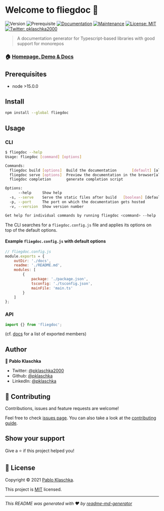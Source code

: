 # Welcome to fliegdoc 👋

![Version](https://img.shields.io/npm/v/fliegdoc)
![Prerequisite](https://img.shields.io/badge/node-%3E15.0.0-blue.svg)
[![Documentation](https://img.shields.io/badge/documentation-yes-brightgreen.svg)](https://fliegwerk.github.io/fliegdoc)
[![Maintenance](https://img.shields.io/badge/Maintained%3F-yes-green.svg)](https://github.com/fliegwerk/fliegdoc/graphs/commit-activity)
[![License: MIT](https://img.shields.io/github/license/pklaschka/fliegdoc)](https://github.com/fliegwerk/fliegdoc/blob/master/LICENSE)
[![Twitter: pklaschka2000](https://img.shields.io/twitter/follow/pklaschka2000.svg?style=social)](https://twitter.com/pklaschka2000)

> A documentation generator for Typescript-based libraries with good support for monorepos

### 🏠 [Homepage, Demo & Docs](https://fliegwerk.github.io/fliegdoc)

## Prerequisites

- node >15.0.0

## Install

```sh
npm install --global fliegdoc
```

## Usage

### CLI

```sh
$ fliegdoc --help
Usage: fliegdoc [command] [options]

Commands:
  fliegdoc build [options]  Build the documentation       [default] [aliases: b]
  fliegdoc serve [options]  Preview the documentation in the browser[aliases: s]
  fliegdoc completion       generate completion script

Options:
      --help     Show help                                             [boolean]
  -s, --serve    Serve the static files after build   [boolean] [default: false]
  -p, --port     The port on which the documentation gets hosted        [number]
  -v, --version  Show version number                                   [boolean]

Get help for individual commands by running fliegdoc <command> --help
```

The CLI searches for a `fliegdoc.config.js` file and applies its options on top of the default options.

#### Example `fliegdoc.config.js` with default options

```js
// fliegdoc.config.js
module.exports = {
	outDir: './docs',
	readme: './README.md',
	modules: [
		{
			package: './package.json',
			tsconfig: './tsconfig.json',
			mainFile: 'main.ts'
		}
	]
};
```

### API

```ts
import {} from 'fliegdoc';
```

(cf. [docs](https://fliegwerk.github.io/fliegdoc) for a list of exported members)

## Author

👤 **Pablo Klaschka**

- Twitter: [@pklaschka2000](https://twitter.com/pklaschka2000)
- Github: [@pklaschka](https://github.com/pklaschka)
- LinkedIn: [@pklaschka](https://linkedin.com/in/pklaschka)

## 🤝 Contributing

Contributions, issues and feature requests are welcome!

Feel free to check [issues page](https://github.com/fliegwerk/fliegdoc/issues). You can also take a look at the [contributing guide](https://github.com/fliegwerk/fliegdoc/blob/master/CONTRIBUTING.md).

## Show your support

Give a ⭐️ if this project helped you!

## 📝 License

Copyright © 2021 [Pablo Klaschka](https://github.com/pklaschka).

This project is [MIT](https://github.com/fliegwerk/fliegdoc/blob/master/LICENSE) licensed.

---

_This README was generated with ❤️ by [readme-md-generator](https://github.com/kefranabg/readme-md-generator)_
